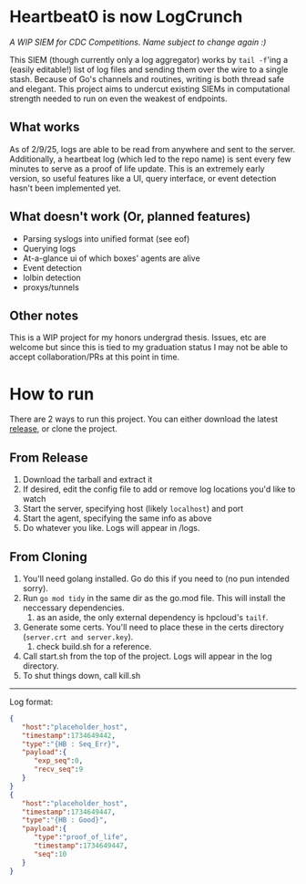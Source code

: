 # Heartbeat0 is now LogCrunch
*A WIP SIEM for CDC Competitions. Name subject to change again :)*

This SIEM (though currently only a log aggregator) works by `tail -f`'ing a (easily editable!) list of log files and sending them over the wire to a single stash. Because of Go's channels and routines, writing is both thread safe and elegant. This project aims to undercut existing SIEMs in computational strength needed to run on even the weakest of endpoints.

## What works
As of 2/9/25, logs are able to be read from anywhere and sent to the server. Additionally, a heartbeat log (which led to the repo name) is sent every few minutes to serve as a proof of life update. This is an extremely early version, so useful features like a UI, query interface, or event detection hasn't been implemented yet.

## What doesn't work (Or, planned features)
- Parsing syslogs into unified format (see eof)
- Querying logs
- At-a-glance ui of which boxes' agents are alive
- Event detection
- lolbin detection
- proxys/tunnels

## Other notes
This is a WIP project for my honors undergrad thesis. Issues, etc are welcome but since this is tied to my graduation status I may not be able to accept collaboration/PRs at this point in time.


# How to run
There are 2 ways to run this project. You can either download the latest [release](https://github.com/TLop503/LogCrunch/releases), or clone the project. 

## From Release
1. Download the tarball and extract it
1. If desired, edit the config file to add or remove log locations you'd like to watch
1. Start the server, specifying host (likely `localhost`) and port
1. Start the agent, specifying the same info as above
1. Do whatever you like. Logs will appear in /logs.

## From Cloning
1. You'll need golang installed. Go do this if you need to (no pun intended sorry).
1. Run `go mod tidy` in the same dir as the go.mod file. This will install the neccessary dependencies.
   1. as an aside, the only external dependency is hpcloud's `tailf`.
1. Generate some certs. You'll need to place these in the certs directory (`server.crt and server.key`).
   1. check build.sh for a reference. 
1. Call start.sh from the top of the project. Logs will appear in the log directory.
1. To shut things down, call kill.sh

---


Log format:
```json
{
   "host":"placeholder_host",
   "timestamp":1734649442,
   "type":"{HB : Seq_Err}",
   "payload":{
      "exp_seq":0,
      "recv_seq":9
   }
}
{
   "host":"placeholder_host",
   "timestamp":1734649447,
   "type":"{HB : Good}",
   "payload":{
      "type":"proof_of_life",
      "timestamp":1734649447,
      "seq":10
   }
}
```